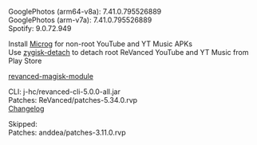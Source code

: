 GooglePhotos (arm64-v8a): 7.41.0.795526889  
GooglePhotos (arm-v7a): 7.41.0.795526889  
Spotify: 9.0.72.949  

Install [Microg](https://github.com/ReVanced/GmsCore/releases) for non-root YouTube and YT Music APKs  
Use [zygisk-detach](https://github.com/j-hc/zygisk-detach) to detach root ReVanced YouTube and YT Music from Play Store  

[revanced-magisk-module](https://github.com/j-hc/revanced-magisk-module)
  
CLI: j-hc/revanced-cli-5.0.0-all.jar  
Patches: ReVanced/patches-5.34.0.rvp  
[Changelog](https://github.com/ReVanced/revanced-patches/releases/tag/v5.34.0)  

Skipped:  
Patches: anddea/patches-3.11.0.rvp      
